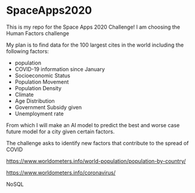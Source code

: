 # SpaceApps2020

This is my repo for the Space Apps 2020 Challenge! I am choosing the Human Factors challenge

My plan is to find data for the 100 largest cites in the world including the following factors:

- population
- COVID-19 information since January
- Socioeconomic Status
- Population Movement
- Population Density
- Climate
- Age Distribution
- Government Subsidy given
- Unemployment rate

From which I will make an AI model to predict the best and worse case future model for a city given certain factors.

The challenge asks to identify new factors that contribute to the spread of COVID


https://www.worldometers.info/world-population/population-by-country/

https://www.worldometers.info/coronavirus/

NoSQL

